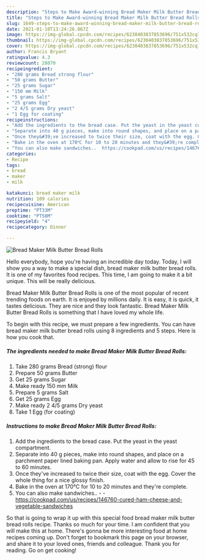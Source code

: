 ```yaml
---
description: "Steps to Make Award-winning Bread Maker Milk Butter Bread Rolls"
title: "Steps to Make Award-winning Bread Maker Milk Butter Bread Rolls"
slug: 1649-steps-to-make-award-winning-bread-maker-milk-butter-bread-rolls
date: 2021-01-10T13:24:26.867Z
image: https://img-global.cpcdn.com/recipes/6230403837853696/751x532cq70/bread-maker-milk-butter-bread-rolls-recipe-main-photo.jpg
thumbnail: https://img-global.cpcdn.com/recipes/6230403837853696/751x532cq70/bread-maker-milk-butter-bread-rolls-recipe-main-photo.jpg
cover: https://img-global.cpcdn.com/recipes/6230403837853696/751x532cq70/bread-maker-milk-butter-bread-rolls-recipe-main-photo.jpg
author: Francis Bryant
ratingvalue: 4.3
reviewcount: 28070
recipeingredient:
- "280 grams Bread strong flour"
- "50 grams Butter"
- "25 grams Sugar"
- "150 mm Milk"
- "5 grams Salt"
- "25 grams Egg"
- "2 4/5 grams Dry yeast"
- "1 Egg for coating"
recipeinstructions:
- "Add the ingredients to the bread case. Put the yeast in the yeast compartment."
- "Separate into 40 g pieces, make into round shapes, and place on a parchment paper lined baking pan. Apply water and allow to rise for 45 to 60 minutes."
- "Once they&#39;ve increased to twice their size, coat with the egg. Cover the whole thing for a nice glossy finish."
- "Bake in the oven at 170℃ for 10 to 20 minutes and they&#39;re complete."
- "You can also make sandwiches..  https://cookpad.com/us/recipes/146760-cured-ham-cheese-and-vegetable-sandwiches"
categories:
- Recipe
tags:
- bread
- maker
- milk

katakunci: bread maker milk 
nutrition: 109 calories
recipecuisine: American
preptime: "PT33M"
cooktime: "PT58M"
recipeyield: "4"
recipecategory: Dinner

---
```



![Bread Maker Milk Butter Bread Rolls](https://img-global.cpcdn.com/recipes/6230403837853696/751x532cq70/bread-maker-milk-butter-bread-rolls-recipe-main-photo.jpg)

Hello everybody, hope you're having an incredible day today. Today, I will show you a way to make a special dish, bread maker milk butter bread rolls. It is one of my favorites food recipes. This time, I am going to make it a bit unique. This will be really delicious.



Bread Maker Milk Butter Bread Rolls is one of the most popular of recent trending foods on earth. It is enjoyed by millions daily. It is easy, it is quick, it tastes delicious. They are nice and they look fantastic. Bread Maker Milk Butter Bread Rolls is something that I have loved my whole life.


To begin with this recipe, we must prepare a few ingredients. You can have bread maker milk butter bread rolls using 8 ingredients and 5 steps. Here is how you cook that.

<!--inarticleads1-->

##### The ingredients needed to make Bread Maker Milk Butter Bread Rolls:

1. Take 280 grams Bread (strong) flour
1. Prepare 50 grams Butter
1. Get 25 grams Sugar
1. Make ready 150 mm Milk
1. Prepare 5 grams Salt
1. Get 25 grams Egg
1. Make ready 2 4/5 grams Dry yeast
1. Take 1 Egg (for coating)




<!--inarticleads2-->

##### Instructions to make Bread Maker Milk Butter Bread Rolls:

1. Add the ingredients to the bread case. Put the yeast in the yeast compartment.
1. Separate into 40 g pieces, make into round shapes, and place on a parchment paper lined baking pan. Apply water and allow to rise for 45 to 60 minutes.
1. Once they&#39;ve increased to twice their size, coat with the egg. Cover the whole thing for a nice glossy finish.
1. Bake in the oven at 170℃ for 10 to 20 minutes and they&#39;re complete.
1. You can also make sandwiches.. -  - https://cookpad.com/us/recipes/146760-cured-ham-cheese-and-vegetable-sandwiches




So that is going to wrap it up with this special food bread maker milk butter bread rolls recipe. Thanks so much for your time. I am confident that you will make this at home. There's gonna be more interesting food at home recipes coming up. Don't forget to bookmark this page on your browser, and share it to your loved ones, friends and colleague. Thank you for reading. Go on get cooking!
